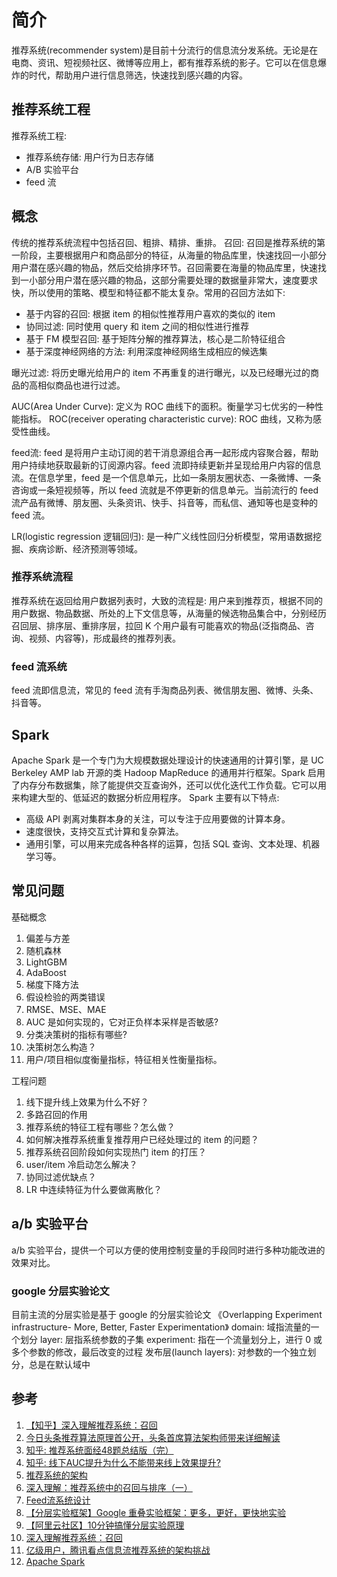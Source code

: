 # 简介
推荐系统(recommender system)是目前十分流行的信息流分发系统。无论是在电商、资讯、短视频社区、微博等应用上，都有推荐系统的影子。它可以在信息爆炸的时代，帮助用户进行信息筛选，快速找到感兴趣的内容。

## 推荐系统工程
推荐系统工程:
- 推荐系统存储: 用户行为日志存储
- A/B 实验平台
- feed 流

## 概念
传统的推荐系统流程中包括召回、粗排、精排、重排。
召回: 召回是推荐系统的第一阶段，主要根据用户和商品部分的特征，从海量的物品库里，快速找回一小部分用户潜在感兴趣的物品，然后交给排序环节。召回需要在海量的物品库里，快速找到一小部分用户潜在感兴趣的物品，这部分需要处理的数据量非常大，速度要求快，所以使用的策略、模型和特征都不能太复杂。常用的召回方法如下:
- 基于内容的召回: 根据 item 的相似性推荐用户喜欢的类似的 item
- 协同过滤: 同时使用 query 和 item 之间的相似性进行推荐
- 基于 FM 模型召回: 基于矩阵分解的推荐算法，核心是二阶特征组合
- 基于深度神经网络的方法: 利用深度神经网络生成相应的候选集

曝光过滤: 将历史曝光给用户的 item 不再重复的进行曝光，以及已经曝光过的商品的高相似商品也进行过滤。

AUC(Area Under Curve): 定义为 ROC 曲线下的面积。衡量学习七优劣的一种性能指标。
ROC(receiver operating characteristic curve): ROC 曲线，又称为感受性曲线。

feed流: feed 是将用户主动订阅的若干消息源组合再一起形成内容聚合器，帮助用户持续地获取最新的订阅源内容。feed 流即持续更新并呈现给用户内容的信息流。在信息学里，feed 是一个信息单元，比如一条朋友圈状态、一条微博、一条咨询或一条短视频等，所以 feed 流就是不停更新的信息单元。当前流行的 feed 流产品有微博、朋友圈、头条资讯、快手、抖音等，而私信、通知等也是变种的 feed 流。

LR(logistic regression 逻辑回归): 是一种广义线性回归分析模型，常用语数据挖掘、疾病诊断、经济预测等领域。

### 推荐系统流程
推荐系统在返回给用户数据列表时，大致的流程是: 用户来到推荐页，根据不同的用户数据、物品数据、所处的上下文信息等，从海量的候选物品集合中，分别经历召回层、排序层、重排序层，拉回 K 个用户最有可能喜欢的物品(泛指商品、咨询、视频、内容等)，形成最终的推荐列表。

### feed 流系统
feed 流即信息流，常见的 feed 流有手淘商品列表、微信朋友圈、微博、头条、抖音等。

## Spark
Apache Spark 是一个专门为大规模数据处理设计的快速通用的计算引擎，是 UC Berkeley AMP lab 开源的类 Hadoop MapReduce 的通用并行框架。Spark 启用了内存分布数据集，除了能提供交互查询外，还可以优化迭代工作负载。它可以用来构建大型的、低延迟的数据分析应用程序。
Spark 主要有以下特点:
- 高级 API 剥离对集群本身的关注，可以专注于应用要做的计算本身。
- 速度很快，支持交互式计算和复杂算法。
- 通用引擎，可以用来完成各种各样的运算，包括 SQL 查询、文本处理、机器学习等。

## 常见问题
基础概念
1. 偏差与方差
2. 随机森林
3. LightGBM
4. AdaBoost
5. 梯度下降方法
6. 假设检验的两类错误
7. RMSE、MSE、MAE
8. AUC 是如何实现的，它对正负样本采样是否敏感?
9. 分类决策树的指标有哪些?
10. 决策树怎么构造？
11. 用户/项目相似度衡量指标，特征相关性衡量指标。

工程问题
1. 线下提升线上效果为什么不好？
2. 多路召回的作用
3. 推荐系统的特征工程有哪些？怎么做？
4. 如何解决推荐系统重复推荐用户已经处理过的 item 的问题？
5. 推荐系统召回阶段如何实现热门 item 的打压？
6. user/item 冷启动怎么解决？
7. 协同过滤优缺点？
8. LR 中连续特征为什么要做离散化？

## a/b 实验平台
a/b 实验平台，提供一个可以方便的使用控制变量的手段同时进行多种功能改进的效果对比。

### google 分层实验论文
目前主流的分层实验是基于 google 的分层实验论文 《Overlapping Experiment infrastructure- More, Better, Faster Experimentation》 
domain: 域指流量的一个划分
layer: 层指系统参数的子集
experiment: 指在一个流量划分上，进行 0 或多个参数的修改，最后改变的过程
发布层(launch layers): 对参数的一个独立划分，总是在默认域中

## 参考
1. [【知乎】深入理解推荐系统：召回](https://zhuanlan.zhihu.com/p/115690499)
2. [今日头条推荐算法原理首公开，头条首席算法架构师带来详细解读](https://www.leiphone.com/category/yanxishe/XlIxFZ5W3j8MvaEL.html)
3. [知乎: 推荐系统面经48题总结版（完）](https://zhuanlan.zhihu.com/p/422464069)
4. [知乎: 线下AUC提升为什么不能带来线上效果提升?](https://zhuanlan.zhihu.com/p/58152702)
5. [推荐系统的架构](https://kb.cnblogs.com/page/662938/)
6. [深入理解：推荐系统中的召回与排序（一）](http://www.woshipm.com/data-analysis/4542994.html)
7. [Feed流系统设计](https://www.jianshu.com/p/f8f0930f9d68)
8. [【分层实验框架】Google 重叠实验框架：更多，更好，更快地实验](https://logosty.github.io/2019/11/22/%E5%88%86%E5%B1%82%E5%AE%9E%E9%AA%8C%E6%A1%86%E6%9E%B6-Google-%E9%87%8D%E5%8F%A0%E5%AE%9E%E9%AA%8C%E6%A1%86%E6%9E%B6-%E6%9B%B4%E5%A4%9A-%E6%9B%B4%E5%A5%BD-%E6%9B%B4%E5%BF%AB%E5%9C%B0%E5%AE%9E%E9%AA%8C.html)
9. [【阿里云社区】10分钟搞懂分层实验原理](https://developer.aliyun.com/article/5837)
10. [深入理解推荐系统：召回](https://zhuanlan.zhihu.com/p/115690499)
11. [亿级用户，腾讯看点信息流推荐系统的架构挑战](https://cloud.tencent.com/developer/article/1722298)
12. [Apache Spark](https://baike.baidu.com/item/Apache%20Spark/59924870?fromtitle=SPARK&fromid=2229312)